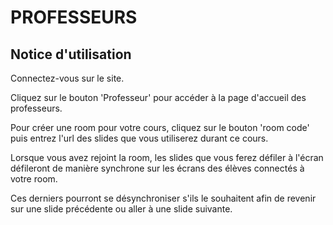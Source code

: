 # PROFESSEURS

## Notice d'utilisation

Connectez-vous sur le site. 

Cliquez sur le bouton 'Professeur' pour accéder à la page d'accueil des professeurs.

Pour créer une room pour votre cours, cliquez sur le bouton 'room code' puis entrez l'url des slides que vous utiliserez durant ce cours.

Lorsque vous avez rejoint la room, les slides que vous ferez défiler à l'écran défileront de manière synchrone sur les écrans des élèves connectés à votre room.

Ces derniers pourront se désynchroniser s'ils le souhaitent afin de revenir sur une slide précédente ou aller à une slide suivante.